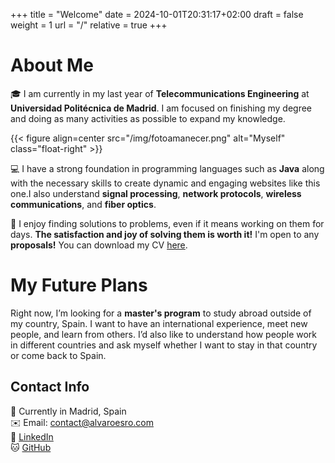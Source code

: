 +++
title = "Welcome"
date = 2024-10-01T20:31:17+02:00
draft = false
weight = 1
url = "/"
relative = true
+++

# About Me

🎓 I am currently in my last year of **Telecommunications Engineering** at **Universidad Politécnica de Madrid**. I am focused on finishing my degree and doing as many activities as possible to expand my knowledge. 

{{< figure align=center src="/img/fotoamanecer.png" alt="Myself" class="float-right" >}}

💻  I have a strong foundation in programming languages such as **Java** along with the necessary skills to create dynamic and engaging websites like this one.I also understand **signal processing**, **network protocols**, **wireless communications**, and **fiber optics**. 


🔧 I enjoy finding solutions to problems, even if it means working on them for days. **The satisfaction and joy of solving them is worth it!** I'm open to any **proposals!** You can download my CV [here](https://github.com/AlvaroEsRo/Resume/raw/main/RESUME_ALVARO_ESTEVEZ.pdf).

# My Future Plans

Right now, I’m looking for a **master's program** to study abroad outside of my country, Spain. I want to have an international experience, meet new people, and learn from others. I’d also like to understand how people work in different countries and ask myself whether I want to stay in that country or come back to Spain.

## Contact Info

📍 Currently in Madrid, Spain  
✉️ Email: [contact@alvaroesro.com](mailto:contact@alvaroesro.com)  
🔗 [LinkedIn](https://www.linkedin.com/in/alvaroesro/)  
🐱 [GitHub](https://github.com/AlvaroEsRo)
